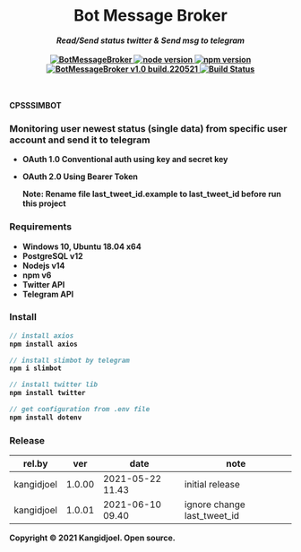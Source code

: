 <div align="center">
<h1><b>Bot Message Broker</h1>
  <i>Read/Send status twitter & Send msg to telegram</i>
<br/><br/>

<a href="blank" title="BotMessageBroker">
   <img src="https://img.shields.io/badge/cpsssimbot-2021-blue" alt="BotMessageBroker">
</a>
<a href="blank" title="Node Version">
   <img src="https://img.shields.io/badge/node-v14.15.4-green" alt="node version">
</a>
<a href="blank" title="NPM Version">
   <img src="https://img.shields.io/badge/npm-6.14.10-green" alt="npm version">
</a>
<!-- <a href="blank" title="PostgreSQL Version">
   <img src="https://img.shields.io/badge/postgreSQL-v12.5-green" alt="postgresql version">
</a> -->
<a href="blank" title="BotMessageBroker">
   <img src="https://img.shields.io/badge/version-1.0 build.210211-orange" alt="BotMessageBroker v1.0 build.220521">
</a>
<a href="blank" title="BotMessageBroker Tests">
  <img src="https://img.shields.io/badge/build-passing-green" alt="Build Status"/>
</a>
<br/>
<br/>
<br/>
</div>


CPSSSIMBOT
### Monitoring user newest status (single data) from specific user account and send it to telegram

- OAuth 1.0 Conventional auth using key and secret key
- OAuth 2.0 Using Bearer Token

  Note:
  Rename file last_tweet_id.example to last_tweet_id before run this project

### Requirements
- Windows 10, Ubuntu 18.04 x64
- PostgreSQL v12
- Nodejs v14
- npm v6
- Twitter API
- Telegram API

### Install
```javascript
// install axios
npm install axios
```
```javascript
// install slimbot by telegram
npm i slimbot 
```
```javascript
// install twitter lib
npm install twitter 
```
```javascript
// get configuration from .env file
npm install dotenv 
```


### Release

rel.by | ver | date | note
--- | --- | --- | ---
kangidjoel | 1.0.00 | 2021-05-22 11.43 | initial release 
kangidjoel | 1.0.01 | 2021-06-10 09.40 | ignore change last_tweet_id


Copyright © 2021 Kangidjoel. Open source.


